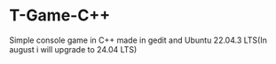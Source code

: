 # T-Game-C++
Simple console game in C++ made in gedit and Ubuntu 22.04.3 LTS(In august i will upgrade to 24.04 LTS)
